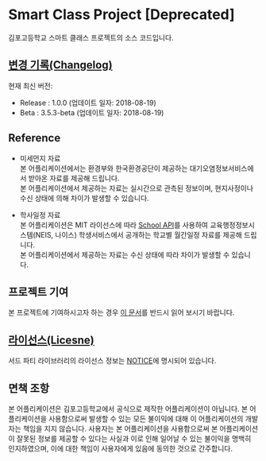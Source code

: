 # Smart Class Project [Deprecated]

 김포고등학교 스마트 클래스 프로젝트의 소스 코드입니다.<br>

## [변경 기록(Changelog)](Changelog.md)

현재 최신 버전:<br>
- Release : 1.0.0 (업데이트 일자: 2018-08-19)<br>
- Beta : 3.5.3-beta (업데이트 일자: 2018-08-19)<br>

## Reference

- 미세먼지 자료<br>
 본 어플리케이션에서는 환경부와 한국환경공단이 제공하는
 대기오염정보서비스에서 받아온 자료를 제공해 드립니다.<br>
 본 어플리케이션에서 제공하는 자료는 실시간으로 관측된 정보이며,
 현지사정이나 수신 상태에 의해 차이가 발생할 수 있습니다.

- 학사일정 자료<br>
 본 어플리케이션은 MIT 라이선스에 따라
 [School API](https://github.com/agemor/school-api)를 사용하여
 교육행정정보시스템(NEIS, 나이스) 학생서비스에서 공개하는 학교별 월간일정 자료를
 제공해 드립니다.<br>
 본 어플리케이션에서 제공하는 자료는 수신 상태에 따라 차이가 발생할 수 있습니다.

## 프로젝트 기여

 본 프로젝트에 기여하시고자 하는 경우
 [이 문서](Contribution.md)를 반드시 읽어 보시기 바랍니다.

## [라이선스(Licesne)](LICENSE)

 서드 파티 라이브러리의 라이선스 정보는 [NOTICE](NOTICE.md)에 명시되어 있습니다.

## 면책 조항

 본 어플리케이션은 김포고등학교에서 공식으로 제작한 어플리케이션이 아닙니다.
 본 어플리케이션을 사용함으로써 발생할 수 있는 모든 불이익에 대해 이 어플리케이션의
 개발자는 책임을 지지 않습니다. 사용자는 본 어플리케이션을 사용함으로써 본
 어플리케이션이 잘못된 정보를 제공할 수 있다는 사실과 이로 인해 일어날 수 있는
 불이익을 명백히 인지하였으며, 이에 대한 책임이 사용자에게 있음에 동의한 것으로
 간주합니다.
